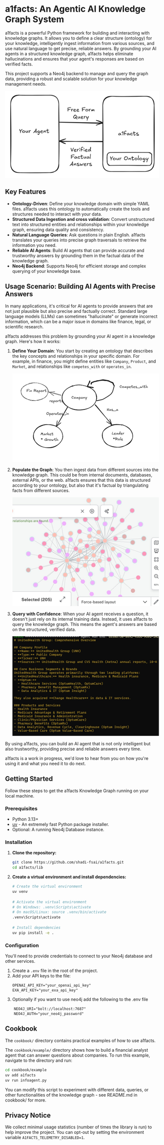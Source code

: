 # a1facts: An Agentic AI Knowledge Graph System

a1facts is a powerful Python framework for building and interacting with knowledge graphs. It allows you to define a clear structure (ontology) for your knowledge, intelligently ingest information from various sources, and use natural language to get precise, reliable answers. By grounding your AI agents in a structured knowledge graph, a1facts helps eliminate hallucinations and ensures that your agent's responses are based on verified facts.

This project supports a Neo4j backend to manage and query the graph data, providing a robust and scalable solution for your knowledge management needs.

![Architecture](public/Architecture.png)

## Key Features

-   **Ontology-Driven**: Define your knowledge domain with simple YAML files. a1facts uses this ontology to automatically create the tools and structures needed to interact with your data.
-   **Structured Data Ingestion and cross validation**: Convert unstructured text into structured entities and relationships within your knowledge graph, ensuring data quality and consistency.
-   **Natural Language Queries**: Ask questions in plain English. a1facts translates your queries into precise graph traversals to retrieve the information you need.
-   **Reliable AI Agents**: Build AI agents that can provide accurate and trustworthy answers by grounding them in the factual data of the knowledge graph.
-   **Neo4j Backend**: Supports Neo4j for efficient storage and complex querying of your knowledge base.

## Usage Scenario: Building AI Agents with Precise Answers

In many applications, it's critical for AI agents to provide answers that are not just plausible but also precise and factually correct. Standard large language models (LLMs) can sometimes "hallucinate" or generate incorrect information, which can be a major issue in domains like finance, legal, or scientific research.

a1facts addresses this problem by grounding your AI agent in a knowledge graph. Here's how it works:

1.  **Define Your Domain**: You start by creating an ontology that describes the key concepts and relationships in your specific domain. For example, in finance, you might define entities like `Company`, `Product`, and `Market`, and relationships like `competes_with` or `operates_in`.

    ![Ontology Example](public/Onto_example.png)

2.  **Populate the Graph**: You then ingest data from different sources into the knowledge graph. This could be from internal documents, databases, external APIs, or the web. a1facts ensures that this data is structured according to your ontology, but also that it's factual by triangulating facts from different sources.

    ![Example Knowledge Graph](public/example_KG.png)

3.  **Query with Confidence**: When your AI agent receives a question, it doesn't just rely on its internal training data. Instead, it uses a1facts to query the knowledge graph. This means the agent's answers are based on the structured, verified data.

    ![Query Example](public/Query_example.jpeg)

By using a1facts, you can build an AI agent that is not only intelligent but also trustworthy, providing precise and reliable answers every time.

a1facts is a work in progress, we'd love to hear from you on how you're using it and what you need it to do next.

## Getting Started

Follow these steps to get the a1facts Knowledge Graph running on your local machine.

### Prerequisites

-   Python 3.13+
-   [uv](https://github.com/astral-sh/uv) - An extremely fast Python package installer.
-   Optional: A running Neo4j Database instance.

### Installation

1.  **Clone the repository:**
    ```bash
    git clone https://github.com/shadi-fsai/a1facts.git
    cd a1facts/lib
    ```

2.  **Create a virtual environment and install dependencies:**
    ```bash
    # Create the virtual environment
    uv venv
    
    # Activate the virtual environment
    # On Windows: .venv\Scripts\activate
    # On macOS/Linux: source .venv/bin/activate
    .venv\Scripts\activate

    # Install dependencies
    uv pip install -e .
    ```

### Configuration

You'll need to provide credentials to connect to your Neo4j database and other services.

1.  Create a `.env` file in the root of the project.
2.  Add your API keys to the file:
    ```
    OPENAI_API_KEY="your_openai_api_key"
    EXA_API_KEY="your_exa_api_key"
    ```
3.  Optionally if you want to use neo4j add the following to the .env file
```
    NEO4J_URI="bolt://localhost:7687"
    NEO4J_AUTH="your_neo4j_password"
```

## Cookbook

The `cookbook/` directory contains practical examples of how to use a1facts.

The `cookbook/example/` directory shows how to build a financial analyst agent that can answer questions about companies. To run this example, navigate to the directory and run:

```bash
cd cookbook/example
uv add a1facts
uv run infoagent.py
```

You can modify this script to experiment with different data, queries, or other functionalities of the knowledge graph - see README.md in cookbook/ for more.

## Privacy Notice

We collect minimal usage statistics (number of times the library is run) to help improve the project. You can opt-out by setting the environment variable `A1FACTS_TELEMETRY_DISABLED=1`.

